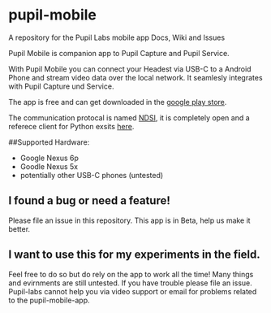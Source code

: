 # pupil-mobile
A repository for the Pupil Labs mobile app Docs, Wiki and Issues


Pupil Mobile is companion app to Pupil Capture and Pupil Service.

With Pupil Mobile you can connect your Headest via USB-C to a Android Phone and stream video data over the local network. It seamlesly integrates with Pupil Capture und Service. 

The app is free and can get downloaded in the [google play store](https://play.google.com/store/apps/details?id=com.pupillabs.pupilmobile).

The communication protocal is named [NDSI](https://github.com/pupil-labs/pyndsi/blob/master/NDSI-CommSpecs.md), it is completely open and a referece client for Python exsits [here](https://github.com/pupil-labs/pyndsi).

##Supported Hardware:

- Google Nexus 6p
- Goodle Nexus 5x
- potentially other USB-C phones (untested)

## I found a bug or need a feature!

Please file an issue in this repository. This app is in Beta, help us make it better.

## I want to use this for my experiments in the field.

Feel free to do so but do rely on the app to work all the time! Many things and evirnments are still untested. If you have trouble please file an issue. Pupil-labs cannot help you via video support or email for problems related to the pupil-mobile-app.


